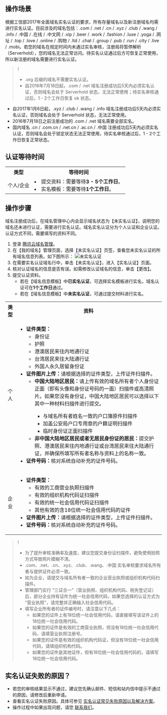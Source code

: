 ## 操作场景

根据工信部2017年全面域名实名认证的要求，所有存量域名以及新注册域名均需进行实名认证。目前涉及的域名包括：.com / .net / .cn / .xyz / .club / .wang / .info / .中国 / .在线 / .中文网 / .vip / .beer / .work / .fashion / .luxe / .yoga / .网址 / .top / .love / .online / .购物 / .ltd / .chat / .group / .pub / .run / .city / .live / .mobi。若您的域名在规定时间内未通过实名审核，注册局将暂停解析（Serverhold），您的域名无法正常访问。待实名认证通过后方可恢复正常使用，所以新注册的域名需要进行实名认证。

>! 
>- .org 后缀的域名不需要实名认证。
>- 自2016年7月18日起，.com / .net 域名注册成功后5天内必须实名认证，否则域名会处于 Serverhold 状态，无法正常使用；待实名审核通过后，1 - 2个工作日恢复 ok 状态。
- 自2017年1月6日起，.xyz / .club / .wang / .info 域名注册成功后5天内必须实名认证，否则域名会处于 Serverhold 状态，无法正常使用。
- 2016年7月18日之前注册成功的 .com / .net 域名需要全部实名。
- 国内域名 .cn / .com.cn / .net.cn / .ac.cn / .中国 注册成功后5天内必须实名认证，否则域名会处于锁定状态无法正常使用，待实名审核通过后，1 - 2个工作日恢复正常状态。


## 认证等待时间
<table>
<tr>
<th>类型</th>
<th>等待时间</th>
</tr>
<tr>
<td>个人/企业</td>
<td><li>提交资料：需要等待<strong>3 - 5个工作日</strong>。</li><li>实名模板：需要等待<strong>1个工作日</strong>。</li></td>
</tr>
</table>

## 操作步骤
域名注册成功后，在域名管理中心内会显示域名状态为【未实名认证】，说明您的域名还未进行认证，需要进行实名认证。域名实名认证分为个人认证和企业认证。认证方式不同，需要填写的资料不同。

1. 登录 [腾讯云域名管理](https://console.cloud.tencent.com/domain)。
2. 在【我的域名】管理页面，选择【未实名认证】页签，查看您未实名认证的所有域名信息列表。如下图所示：
![未实名认证](https://main.qcloudimg.com/raw/932348b87ae3b4282d39820dc79420db.png)
3. 在需要实名认证域名行中，单击【未实名认证】，进入【实名认证】页面。
4. 核对认证域名的信息是否有误。如需修改认证域名的信息，单击【更改】。
5. 提交认证资料。
   - 若在【域名信息模板】中**已实名认证**，可选择实名模板进行实名，域名认证可在**1个工作日**通过。
   - 若在【域名信息模板】中**未实名认证**，可通过提交材料进行实名。 
<table>
<tr>
<th style="width:5%">类型</th>
<th>资料</th>
</tr>
<tr>
<td>个人</td>
<td><ul><li><strong>证件类型：</strong><ul>
    <li>身份证</li>
    <li>护照</li>
		<li>港澳居民来往内地通行证</li>
		<li>台湾居民来往大陆通行证</li>
		<li>外国人永久居留身份证</li>
    </ul></li>
		<li><strong>证件图片上传：</strong>请根据选择的证件类型，上传证件扫描件。
		<ul><li><strong>中国大陆地区居民：</strong>请上传有效的域名所有者个人身份证正面（即有头像和身份证号码的一面）扫描件或高清照片。如果您没有身份证，中国大陆地区居民可以选择以下其中一种材料扫描件进行提交。</li>
		<ul><li>与域名所有者姓名一致的户口簿原件扫描件</li>
		<li>加盖公安局户口专用章的户籍证明扫描件</li>
		<li>临时身份证正面扫描件</li></ul><li><strong>非中国大陆地区居民或者无居民身份证的居民：</strong>提交护照、港澳居民来往内地通行证或台湾居民来往大陆通行证，并确保所填写所有者名称与资料上的名称一致。</li></ul></li><li><strong>证件号码：</strong>核对系统自动补充的证件号码。</li></ul></td>
</tr>
<tr>
<td>企业</td>
<td><ul><li><strong>证件类型：</strong><ul>
    <li>有效的工商营业执照扫描件</li>
    <li>有效的组织机构代码证扫描件</li>
		<li>有效的统一社会信用代码证扫描件</li>
		<li>其他有效的含18位统一社会信用代码的证件</li>
    </ul></li><li><strong>证件图片上传：</strong>请根据选择的证件类型，上传证件扫描件。</li><li><strong>证件号码：</strong>核对系统自动补充的证件号码。</li></ul></td>
</tr>
</table>

>! 
> - 为了提升审核准确率及速度，建议您提交身份证扫描件，避免使用拍照方式导致照片模糊不清。
> - .com、.net、.cn、.xyz、.club、.wang、.中国 实名审核要求域名所有者与提供证件必须一致。
> - 如为企业，请提交与域名所有者一致的企业营业执照或组织机构代码扫描件。
> - 管理部门实行 “三证合一”（营业执照、组织机构代码、税务登记证）后，部分企业持有证件为统一社会信用代码，如果您选择的认证方式为 “营业执照”，请完整并正确输入社会信用代码。
> - 填写企业所有者的证件编号时，请注意以下几点：
>    - 如果您的证件上有18位统一社会信用代码，请直接填写该证件上的18位统一社会信用代码。
>    - 如果您的证件是有效的工商营业执照，但没有18位统一社会信用代码，请填营业执照注册号。
>    - 如果您的证件是有效的组织机构代码证，但没有18位统一社会信用代码，请填组织机构代码。
>    - 如果您的证件是其他证件，但有18位统一社会信用代码的，请填写18位统一社会信用代码。



## 实名认证失败的原因？
- 若您的审核结果显示不通过，建议您先确认邮件、短信和站内信中提示不通过的原因，请修改后重新申请。
- 查看实名认证失败原因。具体可参见 [实名认证常见失败原因以及解决方案](https://cloud.tencent.com/document/product/242/36331)。
- 操作过程中如果出现问题，请您 [联系我们](https://cloud.tencent.com/document/product/242/34629)。

